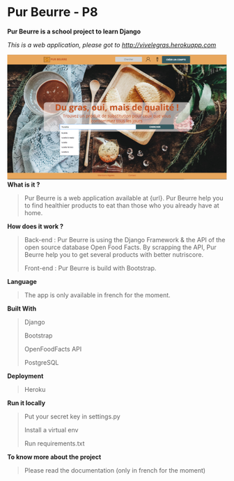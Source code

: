 # Pur Beurre - P8

**Pur Beurre is a school project to learn Django**

*This is a web application, please got to http://vivelegras.herokuapp.com*

![Pur_beurre Screenshot](https://github.com/CoLoDot/Pur_beurre/blob/master/screenshot_pur_beurre.png)
**What is it ?**
>Pur Beurre is a web application available at {url}. Pur Beurre help you to find healthier products to eat than those who you already have at home. 

**How does it work ?**
> Back-end : Pur Beurre is using the Django Framework & the API of the open source database Open Food Facts. By scrapping the API, Pur Beurre help you to get several products with better nutriscore. 
>
> Front-end : Pur Beurre is build with Bootstrap.

**Language**
>The app is only available in french for the moment.

**Built With**
>Django
>
>Bootstrap
>
>OpenFoodFacts API
>
>PostgreSQL

**Deployment**
>Heroku

**Run it locally**
> Put your secret key in settings.py
>
> Install a virtual env
>
> Run requirements.txt

**To know more about the project**
> Please read the documentation (only in french for the moment)